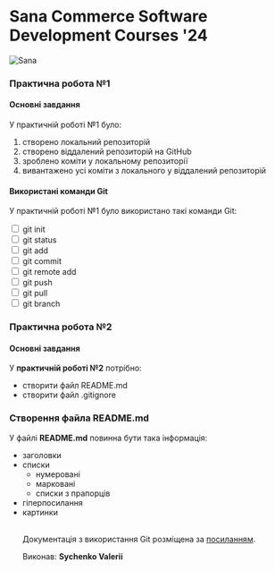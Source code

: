 <head>
<style>
        .bold{
            font-weight: bold;
        }
    </style>
</head>
<body>
    <h1>Sana Commerce Software Development Courses '24</h1>
    <img src="https://upload.wikimedia.org/wikipedia/commons/0/08/Sana_Commerce_Logo.png" alt="Sana">
    <h3>Практична робота №1</h3>
    <h4>Основні завдання</h4>
    <p>У практичній роботі №1 було:</p>
    <ol>
        <li>створено локальний репозиторій</li>
        <li>створено віддалений репозиторій на GitHub</li>
        <li>зроблено коміти у локальному репозиторії</li>
        <li>вивантажено усі коміти з локального у віддалений репозиторій</li>
    </ol>
    <h4>Використані команди Git</h4>
    <p>У практичній роботі №1 було використано такі команди Git:</p>
    <form>
        <label>
            <input type="checkbox" name="option1"> git init
        </label>
        <br>
        <label>
            <input type="checkbox" name="option2"> git status
        </label>
        <br>
        <label>
            <input type="checkbox" name="option3"> git add
        </label>
        <br>
        <label>
            <input type="checkbox" name="option4"> git commit
        </label>
        <br>
        <label>
            <input type="checkbox" name="option5"> git remote add
        </label>
        <br>
        <label>
            <input type="checkbox" name="option6"> git push
        </label>
        <br>
        <label>
            <input type="checkbox" name="option7"> git pull
        </label>
        <br>
        <label>
            <input type="checkbox" name="option8"> git branch
        </label>
    </form>
    <h3>Практична робота №2</h3>
    <h4>Основні завдання</h4>
  <p>
        У <span class="bold">практичній роботі №2</span> потрібно:
    </p>
  <ul>
    <li> створити файл README.md </li>
    <li> створити файл .gitignore </li>
  </ul>
  <h3> Створення файла README.md </h3>
  <p>  У файлі <span class="bold">README.md</span>  повинна бути така інформація: </p1>
<ul>
  
  <li>заголовки  </li>
  <li>списки
    <ul>
      <li>нумеровані</li>
      <li>марковані</li>
      <li>списки з прапорців</li>
    </ul>
    </li>
  <li>гіперпосилання </li>
  <li>картинки </li>
    <br>
  <p> Документація з використання Git розміщена за <a href="https://docs.google.com/document/d/1ZORK2VQu9_BK-XebQ9fhZiywF0c_btD6wcsddDJmbYA/edit">посиланням</a>.</p>
  <p>Виконав: <span class="bold">Sychenko Valerii </span></p>
</body>
